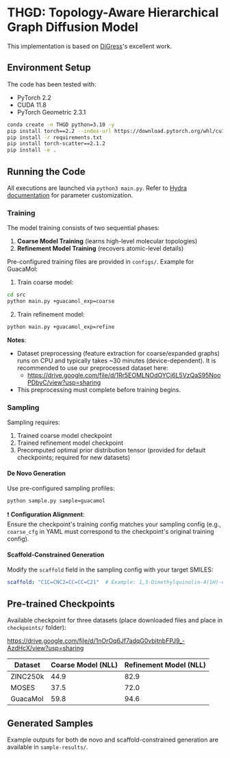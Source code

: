 # THGD: Topology-Aware Hierarchical Graph Diffusion Model  
This implementation is based on [DiGress](https://github.com/cvignac/DiGress)'s excellent work. 

## Environment Setup  
The code has been tested with:  
- PyTorch 2.2  
- CUDA 11.8  
- PyTorch Geometric 2.3.1  

```bash
conda create -n THGD python=3.10 -y
pip install torch==2.2 --index-url https://download.pytorch.org/whl/cu121
pip install -r requirements.txt
pip install torch-scatter==2.1.2
pip install -e .
```

## Running the Code  
All executions are launched via `python3 main.py`. Refer to [Hydra documentation](https://hydra.cc/) for parameter customization.

### Training  
The model training consists of two sequential phases:  
1. **Coarse Model Training** (learns high-level molecular topologies)  
2. **Refinement Model Training** (recovers atomic-level details)  

Pre-configured training files are provided in `configs/`. Example for GuacaMol:  

1. Train coarse model:  
```bash
cd src
python main.py +guacamol_exp=coarse
```

2. Train refinement model:  
```bash
python main.py +guacamol_exp=refine
```

**Notes**:  
- Dataset preprocessing (feature extraction for coarse/expanded graphs) runs on CPU and typically takes ~30 minutes (device-dependent). It is recommended to use our preprocessed dataset here:  
    - https://drive.google.com/file/d/1Rr5EOMLNOdOYCj6L5VzQaS95NooPDbyC/view?usp=sharing
- This preprocessing must complete before training begins.  

### Sampling  
Sampling requires:  
1. Trained coarse model checkpoint  
2. Trained refinement model checkpoint  
3. Precomputed optimal prior distribution tensor (provided for default checkpoints; required for new datasets)  

#### De Novo Generation  
Use pre-configured sampling profiles:  
```bash
python sample.py sample=guacamol
```

❗ **Configuration Alignment**:  
Ensure the checkpoint's training config matches your sampling config (e.g., `coarse_cfg` in YAML must correspond to the checkpoint's original training config).

#### Scaffold-Constrained Generation  
Modify the `scaffold` field in the sampling config with your target SMILES:  
```yaml
scaffold: "C1C=CNC2=CC=CC=C21"  # Example: 1,3-Dimethylquinolin-4(1H)-one
```

## Pre-trained Checkpoints  
Available checkpoint for three datasets (place downloaded files and place in `checkpoints/` folder): 

https://drive.google.com/file/d/1nOrOq6Jf7adqG0vbitnbFPJ9_-AzdHcX/view?usp=sharing

| Dataset    | Coarse Model (NLL) | Refinement Model (NLL) |  
|------------|---------------------|------------------------|  
| ZINC250k   | 44.9         | 82.9            |  
| MOSES      | 37.5         | 72.0            |  
| GuacaMol   | 59.8         | 94.6            |  

## Generated Samples  
Example outputs for both de novo and scaffold-constrained generation are available in `sample-results/`.
